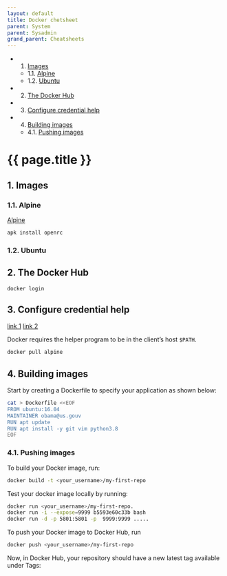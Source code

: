 ```yaml
---
layout: default
title: Docker chetsheet
parent: System
parent: Sysadmin
grand_parent: Cheatsheets
---
```


<!-- vscode-markdown-toc -->
* 1. [Images](#Images)
	* 1.1. [Alpine](#Alpine)
	* 1.2. [Ubuntu](#Ubuntu)
* 2. [The Docker Hub](#TheDockerHub)
* 3. [Configure credential help](#Configurecredentialhelp)
* 4. [Building images](#Buildingimages)
	* 4.1. [Pushing images](#Pushingimages)

<!-- vscode-markdown-toc-config
	numbering=true
	autoSave=true
	/vscode-markdown-toc-config -->
<!-- /vscode-markdown-toc -->

# {{ page.title }}

##  1. <a name='Images'></a>Images

###  1.1. <a name='Alpine'></a>Alpine

[Alpine](https://wiki.alpinelinux.org/wiki/Alpine_Linux_Init_System)

```sh
apk install openrc
```
###  1.2. <a name='Ubuntu'></a>Ubuntu

##  2. <a name='TheDockerHub'></a>The Docker Hub

```
docker login
```

##  3. <a name='Configurecredentialhelp'></a>Configure credential help

[link 1](https://github.com/docker/docker-credential-helpers/)
[link 2](https://docs.docker.com/engine/reference/commandline/login/#credentials-store)

Docker requires the helper program to be in the client’s host `$PATH`.

```sh
docker pull alpine
```

##  4. <a name='Buildingimages'></a>Building images

Start by creating a Dockerfile to specify your application as shown below:

```sh
cat > Dockerfile <<EOF
FROM ubuntu:16.04
MAINTAINER obama@us.gouv
RUN apt update
RUN apt install -y git vim python3.8
EOF
```

###  4.1. <a name='Pushingimages'></a>Pushing images

To build your Docker image, run:

```sh
docker build -t <your_username>/my-first-repo 
```

Test your docker image locally by running:
```sh
docker run <your_username>/my-first-repo.
docker run -i --expose=9999 b5593e60c33b bash
docker run -d -p 5801:5801 -p  9999:9999 .....
```

To push your Docker image to Docker Hub, run 
```sh
docker push <your_username>/my-first-repo 
```

Now, in Docker Hub, your repository should have a new latest tag available under Tags:
